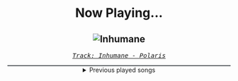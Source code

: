 <div align="center"> 
<h1>Now Playing...</h1>

![Inhumane](https://i.scdn.co/image/ab67616d00001e027d18613f4e8cbcd6add6c5ab)
--
_<samp><a href="https://open.spotify.com/track/36K5KSqFJOCN9YLmSTkXrG">Track: Inhumane - Polaris</a></samp>_

<div style="border: 1px #4B5054 solid"></div>
<details>
  <summary>
    Previous played songs
  </summary>
  <table>
    <thead>
      <tr>
        <th>
          Artist
        </th>
        <th>
          Song
        </th>
        <th>
          Link
        </th>
      </tr>
    </thead>
    <tbody>
      <tr><td>Polaris</td><td>Inhumane</td><td><a href="https://open.spotify.com/track/36K5KSqFJOCN9YLmSTkXrG">https://open.spotify.com/track/36K5KSqFJOCN9YLmSTkXrG</a></td></tr><tr><td>blessthefall</td><td>Wake The Dead</td><td><a href="https://open.spotify.com/track/7cLEpyYMAgQh3x0oX6scp3">https://open.spotify.com/track/7cLEpyYMAgQh3x0oX6scp3</a></td></tr><tr><td>Polaris</td><td>Inhumane</td><td><a href="https://open.spotify.com/track/36K5KSqFJOCN9YLmSTkXrG">https://open.spotify.com/track/36K5KSqFJOCN9YLmSTkXrG</a></td></tr><tr><td>blessthefall</td><td>Wake The Dead</td><td><a href="https://open.spotify.com/track/7cLEpyYMAgQh3x0oX6scp3">https://open.spotify.com/track/7cLEpyYMAgQh3x0oX6scp3</a></td></tr><tr><td>blessthefall</td><td>Wake The Dead</td><td><a href="https://open.spotify.com/track/7cLEpyYMAgQh3x0oX6scp3">https://open.spotify.com/track/7cLEpyYMAgQh3x0oX6scp3</a></td></tr><tr><td>Voicians</td><td>Venomous</td><td><a href="https://open.spotify.com/track/3SCWINvJaMVkYUYItkPFRw">https://open.spotify.com/track/3SCWINvJaMVkYUYItkPFRw</a></td></tr><tr><td>Fury Weekend</td><td>Real Love</td><td><a href="https://open.spotify.com/track/7mNlnrXZQsKnfkzS9sfRPp">https://open.spotify.com/track/7mNlnrXZQsKnfkzS9sfRPp</a></td></tr><tr><td>3FORCE</td><td>Braindance</td><td><a href="https://open.spotify.com/track/4dLt7957JCQTINg0dEzBEk">https://open.spotify.com/track/4dLt7957JCQTINg0dEzBEk</a></td></tr><tr><td>NOVELISTS</td><td>Smoke Signals</td><td><a href="https://open.spotify.com/track/49sl0qA6id6Tz84Yrr3BsW">https://open.spotify.com/track/49sl0qA6id6Tz84Yrr3BsW</a></td></tr><tr><td>Polaris</td><td>Inhumane</td><td><a href="https://open.spotify.com/track/36K5KSqFJOCN9YLmSTkXrG">https://open.spotify.com/track/36K5KSqFJOCN9YLmSTkXrG</a></td></tr><tr><td>Polaris</td><td>Inhumane</td><td><a href="https://open.spotify.com/track/36K5KSqFJOCN9YLmSTkXrG">https://open.spotify.com/track/36K5KSqFJOCN9YLmSTkXrG</a></td></tr><tr><td>Polaris</td><td>Inhumane</td><td><a href="https://open.spotify.com/track/36K5KSqFJOCN9YLmSTkXrG">https://open.spotify.com/track/36K5KSqFJOCN9YLmSTkXrG</a></td></tr><tr><td>Polaris</td><td>Inhumane</td><td><a href="https://open.spotify.com/track/36K5KSqFJOCN9YLmSTkXrG">https://open.spotify.com/track/36K5KSqFJOCN9YLmSTkXrG</a></td></tr><tr><td>Polaris</td><td>Inhumane</td><td><a href="https://open.spotify.com/track/36K5KSqFJOCN9YLmSTkXrG">https://open.spotify.com/track/36K5KSqFJOCN9YLmSTkXrG</a></td></tr><tr><td>Celldweller</td><td>Electric Eye - Prolix Remix</td><td><a href="https://open.spotify.com/track/5bnOM4kgO5ZZilLQYcYjoe">https://open.spotify.com/track/5bnOM4kgO5ZZilLQYcYjoe</a></td></tr><tr><td>The Anix</td><td>The Black Phoenix - 2011</td><td><a href="https://open.spotify.com/track/34m92JoDB2AkU7vt0SuixM">https://open.spotify.com/track/34m92JoDB2AkU7vt0SuixM</a></td></tr><tr><td>The Anix</td><td>Stuck In A Phase - 2005</td><td><a href="https://open.spotify.com/track/2PymLD0H4RMPctEVjLpnPT">https://open.spotify.com/track/2PymLD0H4RMPctEVjLpnPT</a></td></tr><tr><td>Seething Akira</td><td>Frequencies</td><td><a href="https://open.spotify.com/track/5q64j6T3lNVyLlKM1mYrgW">https://open.spotify.com/track/5q64j6T3lNVyLlKM1mYrgW</a></td></tr><tr><td>The Plague</td><td>Headline</td><td><a href="https://open.spotify.com/track/4Vy7F34T82hvY0Og8318V8">https://open.spotify.com/track/4Vy7F34T82hvY0Og8318V8</a></td></tr><tr><td>Essenger</td><td>BLOODSUCKER!</td><td><a href="https://open.spotify.com/track/4u4LcheA4JnWybaPNeFm7c">https://open.spotify.com/track/4u4LcheA4JnWybaPNeFm7c</a></td></tr>
    </tbody>
  </table>
</details>

</div>
